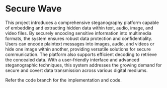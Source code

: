 # Secure Wave
This project introduces a comprehensive steganography platform capable of embedding and extracting hidden data within text, audio, image, and video files. By securely encoding sensitive information into multimedia formats, the system ensures robust data protection and confidentiality. Users can encode plaintext messages into images, audio, and videos or hide one image within another, providing versatile solutions for secure communication. The platform also supports efficient decoding to retrieve the concealed data. With a user-friendly interface and advanced steganographic techniques, this system 
addresses the growing demand for secure and covert data transmission across various digital mediums.


Refer the code branch for the implementation and code.

